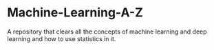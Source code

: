 # Machine-Learning-A-Z
A repository that clears all the concepts of machine learning and deep learning and how to use statistics in it. 
